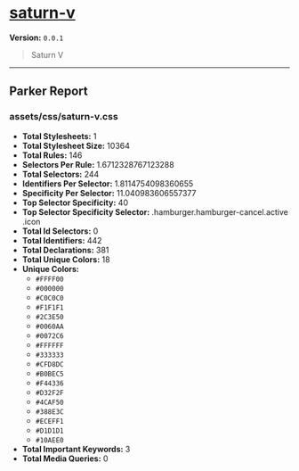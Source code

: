# [saturn-v]( https://github.com/marcio/saturn-v )

**Version:** `0.0.1`

> Saturn V

* * *

## Parker Report

### assets/css/saturn-v.css

- **Total Stylesheets:** 1
- **Total Stylesheet Size:** 10364
- **Total Rules:** 146
- **Selectors Per Rule:** 1.6712328767123288
- **Total Selectors:** 244
- **Identifiers Per Selector:** 1.8114754098360655
- **Specificity Per Selector:** 11.040983606557377
- **Top Selector Specificity:** 40
- **Top Selector Specificity Selector:** .hamburger.hamburger-cancel.active .icon
- **Total Id Selectors:** 0
- **Total Identifiers:** 442
- **Total Declarations:** 381
- **Total Unique Colors:** 18
- **Unique Colors:**
	- `#FFFF00`
	- `#000000`
	- `#C0C0C0`
	- `#F1F1F1`
	- `#2C3E50`
	- `#0060AA`
	- `#0072C6`
	- `#FFFFFF`
	- `#333333`
	- `#CFD8DC`
	- `#B0BEC5`
	- `#F44336`
	- `#D32F2F`
	- `#4CAF50`
	- `#388E3C`
	- `#ECEFF1`
	- `#D1D1D1`
	- `#10AEE0`
- **Total Important Keywords:** 3
- **Total Media Queries:** 0

